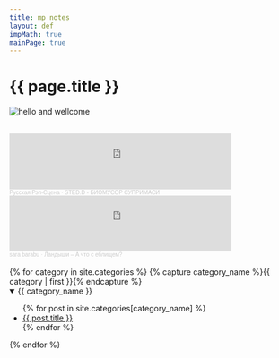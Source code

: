 ```yaml
---
title: mp notes
layout: def
impMath: true
mainPage: true
---
```


# {{ page.title }}

![hello and wellcome](https://www.shadertoy.com/media/users/Mike_Permyakov/profile.jpeg)

<br>

<iframe width="396" height="100" scrolling="no" frameborder="no" allow="autoplay" src="https://w.soundcloud.com/player/?url=https%3A//api.soundcloud.com/tracks/936743470&color=%23000000&auto_play=false&hide_related=false&show_comments=true&show_user=true&show_reposts=false&show_teaser=true&visual=true"></iframe><div style="font-size: 10px; color: #cccccc;line-break: anywhere;word-break: normal;overflow: hidden;white-space: nowrap;text-overflow: ellipsis; font-family: Interstate,Lucida Grande,Lucida Sans Unicode,Lucida Sans,Garuda,Verdana,Tahoma,sans-serif;font-weight: 100;"><a href="https://soundcloud.com/secondrussianrapscene" title="Русская Рэп-Сцена" target="_blank" style="color: #cccccc; text-decoration: none;">Русская Рэп-Сцена</a> · <a href="https://soundcloud.com/secondrussianrapscene/stedd-biomusor-suprimasi" title="STED.D - БИОМУСОР СУПРИМАСИ" target="_blank" style="color: #cccccc; text-decoration: none;">STED.D - БИОМУСОР СУПРИМАСИ</a></div>

<iframe width="396" height="100" scrolling="no" frameborder="no" allow="autoplay" src="https://w.soundcloud.com/player/?url=https%3A//api.soundcloud.com/tracks/164890771&color=%23010000&auto_play=false&hide_related=false&show_comments=true&show_user=true&show_reposts=false&show_teaser=true&visual=true"></iframe><div style="font-size: 10px; color: #cccccc;line-break: anywhere;word-break: normal;overflow: hidden;white-space: nowrap;text-overflow: ellipsis; font-family: Interstate,Lucida Grande,Lucida Sans Unicode,Lucida Sans,Garuda,Verdana,Tahoma,sans-serif;font-weight: 100;"><a href="https://soundcloud.com/sarabarabu" title="sara barabu" target="_blank" style="color: #cccccc; text-decoration: none;">sara barabu</a> · <a href="https://soundcloud.com/sarabarabu/chto_s_eblishem" title="Ландыши – А что с еблищем?" target="_blank" style="color: #cccccc; text-decoration: none;">Ландыши – А что с еблищем?</a></div>

<br>
{% for category in site.categories %}
    {% capture category_name %}{{ category | first }}{% endcapture %}
  <details open>
    <summary> {{ category_name }} </summary>
    <ul>
    {% for post in site.categories[category_name] %}
        <li><a href="{{ post.baseurl }}{{ post.url }}">{{ post.title }}</a></li>
    {% endfor %}
    </ul>
  </details>
{% endfor %}
<br>
